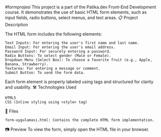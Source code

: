 #formprojesi
This project is a part of the Patika.dev Front-End Development course.
It demonstrates the use of basic HTML form elements, such as input fields, radio buttons, select menus, and text areas.
📋 Project Description

The HTML form includes the following elements:

    Text Inputs: For entering the user's first name and last name.
    Email Input: For entering the user's email address.
    Password Input: For securely entering a password.
    Radio Buttons: To select gender (Male or Female).
    Dropdown Menu (Select Box): To choose a favorite fruit (e.g., Apple, Banana, Strawberry).
    Textarea: For entering a message or comment.
    Submit Button: To send the form data.

Each form element is properly labeled using <label> tags and structured for clarity and usability.
🛠 Technologies Used

    HTML5
    CSS (Inline styling using <style> tag)

📁 Files

    form-uygulamasi.html: Contains the complete HTML form implementation.

📷 Preview
To view the form, simply open the HTML file in your browser.
